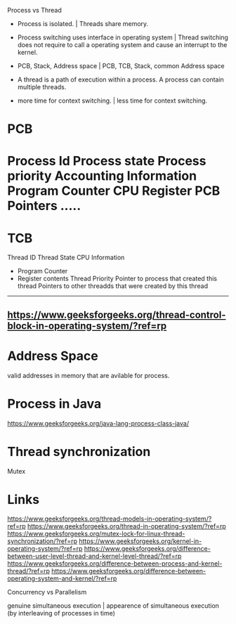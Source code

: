 Process vs Thread

- Process is isolated. | Threads share memory.
- Process switching uses interface in operating system | Thread switching does not require to call a operating system and cause an interrupt to the kernel.
- PCB, Stack, Address space  | PCB, TCB, Stack, common Address space
- A thread is a path of execution within a process. A process can contain multiple threads. 

- more time for context switching. | less time for context switching.

PCB
====
Process Id
Process state
Process priority
Accounting Information
Program Counter
CPU Register
PCB Pointers
.....
=====


TCB
=====
Thread ID
Thread State
CPU Information
 - Program Counter
 - Register contents
Thread Priority
Pointer to process that created this thread
Pointers to other threadds that were created by this thread
----------------------------------------------------------------------
https://www.geeksforgeeks.org/thread-control-block-in-operating-system/?ref=rp
-------------------------------------------------------------------------------


Address Space
==============
valid addresses in memory that are avilable for process.





Process in Java
================
https://www.geeksforgeeks.org/java-lang-process-class-java/


Thread synchronization
=======================
Mutex


Links
======
https://www.geeksforgeeks.org/thread-models-in-operating-system/?ref=rp
https://www.geeksforgeeks.org/thread-in-operating-system/?ref=rp
https://www.geeksforgeeks.org/mutex-lock-for-linux-thread-synchronization/?ref=rp
https://www.geeksforgeeks.org/kernel-in-operating-system/?ref=rp
https://www.geeksforgeeks.org/difference-between-user-level-thread-and-kernel-level-thread/?ref=rp
https://www.geeksforgeeks.org/difference-between-process-and-kernel-thread/?ref=rp
https://www.geeksforgeeks.org/difference-between-operating-system-and-kernel/?ref=rp


Concurrency vs Parallelism

genuine simultaneous execution | appearence of simultaneous execution (by interleaving of processes in time)

